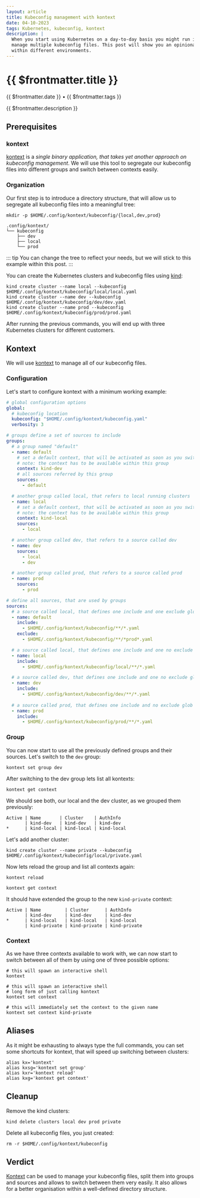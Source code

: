```yaml
---
layout: article
title: Kubeconfig management with kontext
date: 04-10-2023
tags: Kubernetes, kubeconfig, kontext
description: |
  When you start using Kubernetes on a day-to-day basis you might run into a situation, that will force you to 
  manage multiple kubeconfig files. This post will show you an opinionated way to handle multiple kubeconfig files
  within different environments.
---
```


# {{ $frontmatter.title }}

{{ $frontmatter.date }} • {{ $frontmatter.tags }}

{{ $frontmatter.description }}

## Prerequisites

### kontext

[kontext](https://github.com/orbatschow/kontext) is a _single binary application, that takes yet another approach on 
kubeconfig management_. We will use this tool to segregate our kubeconfig files into different groups and switch
between contexts easily.

### Organization

Our first step is to introduce a directory structure, that will allow us to segregate all kubeconfig files
into a meaningful tree:

```shell
mkdir -p $HOME/.config/kontext/kubeconfig/{local,dev,prod}
```

```shell
.config/kontext/
└── kubeconfig
    ├── dev
    ├── local
    └── prod
```

::: tip
You can change the tree to reflect your needs, but we will stick to this example within this post.
:::

You can create the Kubernetes clusters and kubeconfig files using [kind](https://kind.sigs.k8s.io/):

```shell
kind create cluster --name local --kubeconfig $HOME/.config/kontext/kubeconfig/local/local.yaml
kind create cluster --name dev --kubeconfig $HOME/.config/kontext/kubeconfig/dev/dev.yaml
kind create cluster --name prod --kubeconfig $HOME/.config/kontext/kubeconfig/prod/prod.yaml
```

After running the previous commands, you will end up with three Kubernetes clusters for different 
customers.

## Kontext

We will use [kontext](https://github.com/orbatschow/kontext) to manage all of our kubeconfig files.

### Configuration

Let's start to configure kontext with a minimum working example:

```yaml
# global configuration options
global:
  # kubeconfig location
  kubeconfig: "$HOME/.config/kontext/kubeconfig.yaml"
  verbosity: 3

# groups define a set of sources to include
groups:
  # a group named "default"
  - name: default
    # set a default context, that will be activated as soon as you switch to this group
    # note: the context has to be available within this group
    context: kind-dev
    # all sources referred by this group
    sources:
      - default

  # another group called local, that refers to local running clusters
  - name: local
    # set a default context, that will be activated as soon as you switch to this group
    # note: the context has to be available within this group
    context: kind-local
    sources:
      - local

  # another group called dev, that refers to a source called dev
  - name: dev
    sources:
      - local
      - dev

  # another group called prod, that refers to a source called prod
  - name: prod
    sources:
      - prod

# define all sources, that are used by groups
sources:
  # a source called local, that defines one include and one exclude glob
  - name: default
    include:
      - $HOME/.config/kontext/kubeconfig/**/*.yaml
    exclude:
      - $HOME/.config/kontext/kubeconfig/**/*prod*.yaml

  # a source called local, that defines one include and one no exclude glob
  - name: local
    include:
      - $HOME/.config/kontext/kubeconfig/local/**/*.yaml

  # a source called dev, that defines one include and one no exclude glob
  - name: dev
    include:
      - $HOME/.config/kontext/kubeconfig/dev/**/*.yaml
        
  # a source called prod, that defines one include and no exclude glob
  - name: prod
    include:
      - $HOME/.config/kontext/kubeconfig/prod/**/*.yaml
```

### Group

You can now start to use all the previously defined groups and their sources. Let's switch to the `dev` group:

```shell
kontext set group dev
```

After switching to the dev group lets list all kontexts:

```shell
kontext get context
```

We should see both, our local and the dev cluster, as we grouped them previously:

```shell
Active | Name       | Cluster    | AuthInfo
       | kind-dev   | kind-dev   | kind-dev
*      | kind-local | kind-local | kind-local
```

Let's add another cluster:

```shell
kind create cluster --name private --kubeconfig $HOME/.config/kontext/kubeconfig/local/private.yaml
```

Now lets reload the group and list all contexts again:

```shell
kontext reload
```

```shell
kontext get context
```

It should have extended the group to the new `kind-private` context:

```shell
Active | Name         | Cluster      | AuthInfo
       | kind-dev     | kind-dev     | kind-dev
*      | kind-local   | kind-local   | kind-local
       | kind-private | kind-private | kind-private
```

### Context

As we have three contexts available to work with, we can now start to switch between all of them by using one of 
three possible options:

```shell
# this will spawn an interactive shell
kontext
```

```shell
# this will spawn an interactive shell
# long form of just calling kontext
kontext set context
```

```shell
# this will immediately set the context to the given name
kontext set context kind-private
```

## Aliases

As it might be exhausting to always type the full commands, you can set some shortcuts for kontext,
that will speed up switching between clusters:

```shell
alias kx='kontext'
alias kxsg='kontext set group'
alias kxr='kontext reload'
alias kxg='kontext get context'
```

## Cleanup

Remove the kind clusters:

```shell
kind delete clusters local dev prod private
```

Delete all kubeconfig files, you just created:

```shell
rm -r $HOME/.config/kontext/kubeconfig
```


## Verdict

[Kontext](https://github.com/orbatschow/kontext) can be used to manage your kubeconfig files, split them into 
groups and sources and allows to switch between them very easily. It also allows for a better organisation 
within a well-defined directory structure.
